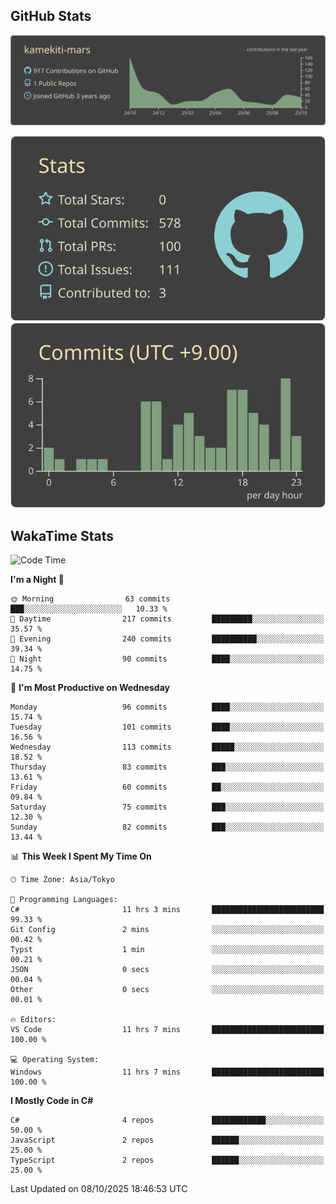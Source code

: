## GitHub Stats
[![](https://raw.githubusercontent.com/kamekiti-mars/kamekiti-mars/main/profile-summary-card-output/zenburn/0-profile-details.svg)](https://github.com/vn7n24fzkq/github-profile-summary-cards)
<!-- [![](https://raw.githubusercontent.com/kamekiti-mars/kamekiti-mars/main/profile-summary-card-output/zenburn/1-repos-per-language.svg)](https://github.com/vn7n24fzkq/github-profile-summary-cards) [![](https://raw.githubusercontent.com/kamekiti-mars/kamekiti-mars/main/profile-summary-card-output/zenburn/2-most-commit-language.svg)](https://github.com/vn7n24fzkq/github-profile-summary-cards) -->
[![](https://raw.githubusercontent.com/kamekiti-mars/kamekiti-mars/main/profile-summary-card-output/zenburn/3-stats.svg)](https://github.com/vn7n24fzkq/github-profile-summary-cards) [![](https://raw.githubusercontent.com/kamekiti-mars/kamekiti-mars/main/profile-summary-card-output/zenburn/4-productive-time.svg)](https://github.com/vn7n24fzkq/github-profile-summary-cards)

## WakaTime Stats
<!--START_SECTION:waka-->
![Code Time](http://img.shields.io/badge/Code%20Time-290%20hrs%2043%20mins-blue)

**I'm a Night 🦉** 

```text
🌞 Morning                63 commits          ███░░░░░░░░░░░░░░░░░░░░░░   10.33 % 
🌆 Daytime                217 commits         █████████░░░░░░░░░░░░░░░░   35.57 % 
🌃 Evening                240 commits         ██████████░░░░░░░░░░░░░░░   39.34 % 
🌙 Night                  90 commits          ████░░░░░░░░░░░░░░░░░░░░░   14.75 % 
```
📅 **I'm Most Productive on Wednesday** 

```text
Monday                   96 commits          ████░░░░░░░░░░░░░░░░░░░░░   15.74 % 
Tuesday                  101 commits         ████░░░░░░░░░░░░░░░░░░░░░   16.56 % 
Wednesday                113 commits         █████░░░░░░░░░░░░░░░░░░░░   18.52 % 
Thursday                 83 commits          ███░░░░░░░░░░░░░░░░░░░░░░   13.61 % 
Friday                   60 commits          ██░░░░░░░░░░░░░░░░░░░░░░░   09.84 % 
Saturday                 75 commits          ███░░░░░░░░░░░░░░░░░░░░░░   12.30 % 
Sunday                   82 commits          ███░░░░░░░░░░░░░░░░░░░░░░   13.44 % 
```


📊 **This Week I Spent My Time On** 

```text
🕑︎ Time Zone: Asia/Tokyo

💬 Programming Languages: 
C#                       11 hrs 3 mins       █████████████████████████   99.33 % 
Git Config               2 mins              ░░░░░░░░░░░░░░░░░░░░░░░░░   00.42 % 
Typst                    1 min               ░░░░░░░░░░░░░░░░░░░░░░░░░   00.21 % 
JSON                     0 secs              ░░░░░░░░░░░░░░░░░░░░░░░░░   00.04 % 
Other                    0 secs              ░░░░░░░░░░░░░░░░░░░░░░░░░   00.01 % 

🔥 Editors: 
VS Code                  11 hrs 7 mins       █████████████████████████   100.00 % 

💻 Operating System: 
Windows                  11 hrs 7 mins       █████████████████████████   100.00 % 
```

**I Mostly Code in C#** 

```text
C#                       4 repos             ████████████░░░░░░░░░░░░░   50.00 % 
JavaScript               2 repos             ██████░░░░░░░░░░░░░░░░░░░   25.00 % 
TypeScript               2 repos             ██████░░░░░░░░░░░░░░░░░░░   25.00 % 
```




 Last Updated on 08/10/2025 18:46:53 UTC
<!--END_SECTION:waka-->
